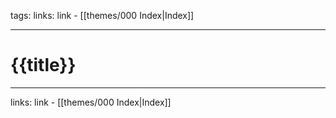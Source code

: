 tags: 
links: link - [[themes/000 Index|Index]]

---
# {{title}}



---
links: link - [[themes/000 Index|Index]]